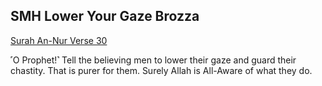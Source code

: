 ## SMH Lower Your Gaze Brozza

[Surah An-Nur Verse 30](https://user-images.githubusercontent.com/1833154/131265725-148de753-9cf0-4c63-ae68-fd2f0321f7ef.png)

˹O Prophet!˺ Tell the believing men to lower their gaze and guard their chastity. That is purer for them. Surely Allah is All-Aware of what they do. 
